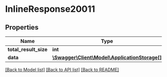 # InlineResponse20011

## Properties
Name | Type | Description | Notes
------------ | ------------- | ------------- | -------------
**total_result_size** | **int** |  | 
**data** | [**\Swagger\Client\Model\ApplicationStorage[]**](ApplicationStorage.md) |  | 

[[Back to Model list]](../README.md#documentation-for-models) [[Back to API list]](../README.md#documentation-for-api-endpoints) [[Back to README]](../README.md)


